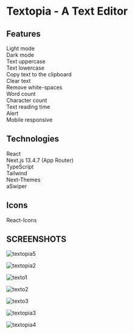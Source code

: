 # Textopia - A Text Editor

## Features 
Light mode<br>
Dark mode<br>
Text uppercase<br>
Text lowercase<br>
Copy text to the clipboard<br>
Clear text<br>
Remove white-spaces<br>
Word count<br>
Character count<br>
Text reading time<br>
Alert<br>
Mobile responsive<br>

## Technologies
React<br>
Next.js 13.4.7 (App Router)<br>
TypeScript<br>
Tailwind<br>
Next-Themes<br>
aSwiper<br>

## Icons
React-Icons<br>

## SCREENSHOTS

![textopia5](https://github.com/Kunwar-Pratap/Textopia-A-Text-Editor/assets/104005034/a3dcad5c-5e63-42c1-b9c9-58f1c46ff17b)

![textopia2](https://github.com/Kunwar-Pratap/Textopia-A-Text-Editor/assets/104005034/042d0a41-928d-4187-a5b5-01f5d93c7cae)

![texto1](https://github.com/Kunwar-Pratap/Textopia-A-Text-Editor/assets/104005034/7a0471ea-c7ee-40a9-8915-e0c953baf6d3)

![texto2](https://github.com/Kunwar-Pratap/Textopia-A-Text-Editor/assets/104005034/3c8d4a7c-7be2-4c74-aa16-5fe95b163329)

![texto3](https://github.com/Kunwar-Pratap/Textopia-A-Text-Editor/assets/104005034/c6d2c526-587f-406c-a910-4a11ebfacb9f)

![textopia3](https://github.com/Kunwar-Pratap/Textopia-A-Text-Editor/assets/104005034/99a52167-fcb5-40fc-ace5-b911198fcdf5)

![textopia4](https://github.com/Kunwar-Pratap/Textopia-A-Text-Editor/assets/104005034/4db5e315-34fd-434a-a15f-49cdae0aef6a)
